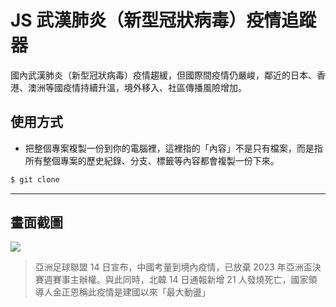 # JS 武漢肺炎（新型冠狀病毒）疫情追蹤器

國內武漢肺炎（新型冠狀病毒）疫情趨緩，但國際間疫情仍嚴峻，鄰近的日本、香港、澳洲等國疫情持續升溫，境外移入、社區傳播風險增加。

## 使用方式
- 把整個專案複製一份到你的電腦裡，這裡指的「內容」不是只有檔案，而是指所有整個專案的歷史紀錄、分支、標籤等內容都會複製一份下來。
```sh
$ git clone
```

----

## 畫面截圖
![](https://i.imgur.com/CMHH0h0.png)
> 亞洲足球聯盟 14 日宣布，中國考量到境內疫情，已放棄 2023 年亞洲盃決賽週賽事主辦權。與此同時，北韓 14 日通報新增 21 人發燒死亡，國家領導人金正恩稱此疫情是建國以來「最大動盪」